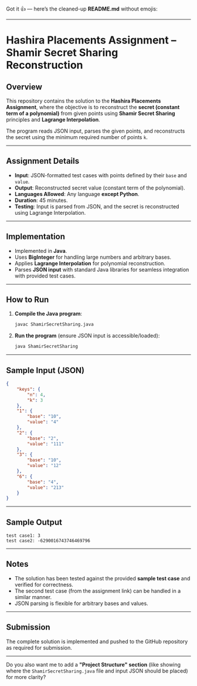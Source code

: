 Got it 👍 — here’s the cleaned-up **README.md** without emojis:

---

# Hashira Placements Assignment – Shamir Secret Sharing Reconstruction

## Overview

This repository contains the solution to the **Hashira Placements Assignment**, where the objective is to reconstruct the **secret (constant term of a polynomial)** from given points using **Shamir Secret Sharing** principles and **Lagrange Interpolation**.

The program reads JSON input, parses the given points, and reconstructs the secret using the minimum required number of points `k`.

---

## Assignment Details

* **Input**: JSON-formatted test cases with points defined by their `base` and `value`.
* **Output**: Reconstructed secret value (constant term of the polynomial).
* **Languages Allowed**: Any language **except Python**.
* **Duration**: 45 minutes.
* **Testing**: Input is parsed from JSON, and the secret is reconstructed using Lagrange Interpolation.

---

## Implementation

* Implemented in **Java**.
* Uses **BigInteger** for handling large numbers and arbitrary bases.
* Applies **Lagrange Interpolation** for polynomial reconstruction.
* Parses **JSON input** with standard Java libraries for seamless integration with provided test cases.

---

## How to Run

1. **Compile the Java program**:

   ```bash
   javac ShamirSecretSharing.java
   ```

2. **Run the program** (ensure JSON input is accessible/loaded):

   ```bash
   java ShamirSecretSharing
   ```

---

## Sample Input (JSON)

```json
{
    "keys": {
        "n": 4,
        "k": 3
    },
    "1": {
        "base": "10",
        "value": "4"
    },
    "2": {
        "base": "2",
        "value": "111"
    },
    "3": {
        "base": "10",
        "value": "12"
    },
    "6": {
        "base": "4",
        "value": "213"
    }
}
```

---

## Sample Output

```
test case1: 3
test case2: -6290016743746469796
```

---

## Notes

* The solution has been tested against the provided **sample test case** and verified for correctness.
* The second test case (from the assignment link) can be handled in a similar manner.
* JSON parsing is flexible for arbitrary bases and values.

---

## Submission

The complete solution is implemented and pushed to the GitHub repository as required for submission.

---

Do you also want me to add a **"Project Structure" section** (like showing where the `ShamirSecretSharing.java` file and input JSON should be placed) for more clarity?
